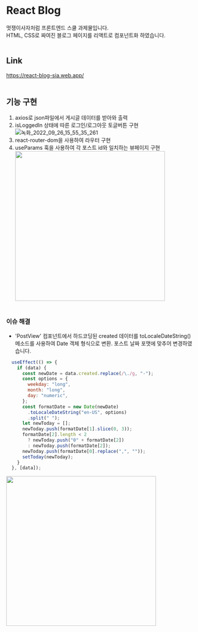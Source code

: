 # React Blog
멋쟁이사자처럼 프론트엔드 스쿨 과제물입니다.  
HTML, CSS로 짜여진 블로그 페이지를 리액트로 컴포넌트화 하였습니다.  
</br>
## Link
https://react-blog-sia.web.app/
</br></br>
## 기능 구현
1. axios로 json파일에서 게시글 데이터를 받아와 출력
2. isLoggedIn 상태에 따른 로그인/로그아웃 토글버튼 구현</br>
![녹화_2022_09_26_15_55_35_261](https://user-images.githubusercontent.com/90305737/192212277-fa281e7c-af6c-416f-8138-6a32a546376b.gif)
3. react-router-dom을 사용하여 라우터 구현
4. useParams 훅을 사용하여 각 포스트 id와 일치하는 뷰페이지 구현</br>
<img src="https://user-images.githubusercontent.com/90305737/192212551-894f7943-fa5a-4f11-b38d-6f1305ab90ef.gif" width="400"/></br></br>

### 이슈 해결
- 'PostView' 컴포넌트에서 하드코딩된 created 데이터를 toLocaleDateString() 메소드를 사용하여 Date 객체 형식으로 변환. 포스트 날짜 포맷에 맞추어 변경하였습니다.</br>
```javascript
  useEffect(() => {
    if (data) {
      const newDate = data.created.replace(/\./g, "-");
      const options = {
        weekday: "long",
        month: "long",
        day: "numeric",
      };
      const formatDate = new Date(newDate)
        .toLocaleDateString("en-US", options)
        .split(" ");
      let newToday = [];
      newToday.push(formatDate[1].slice(0, 3));
      formatDate[2].length < 2
        ? newToday.push("0" + formatDate[2])
        : newToday.push(formatDate[2]);
      newToday.push(formatDate[0].replace(",", ""));
      setToday(newToday);
    }
  }, [data]);
  ```
<img src="https://user-images.githubusercontent.com/90305737/192212914-edadacba-0f0b-4497-9f2e-31040ded4aaf.png" width="400"/></br>
